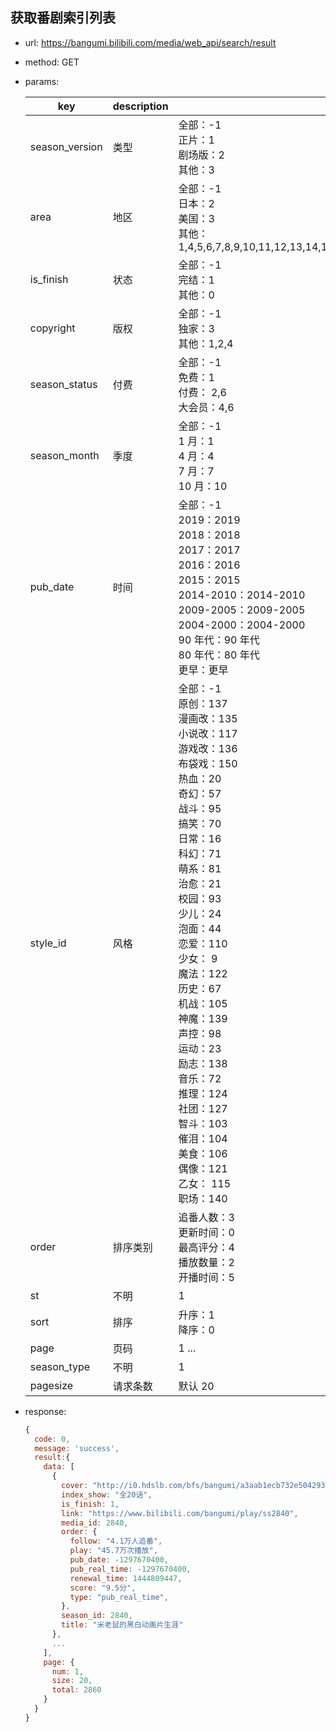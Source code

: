 ## 获取番剧索引列表

- url: https://bangumi.bilibili.com/media/web_api/search/result
- method: GET
- params:

  | key            | description | value                                                                                                                                                                                                                                                                                                                                                                                                                                                                                                                                                                  |
  | -------------- | ----------- | ---------------------------------------------------------------------------------------------------------------------------------------------------------------------------------------------------------------------------------------------------------------------------------------------------------------------------------------------------------------------------------------------------------------------------------------------------------------------------------------------------------------------------------------------------------------------- |
  | season_version | 类型        | 全部：-1 <br/> 正片：1 <br/> 剧场版：2 <br/> 其他：3                                                                                                                                                                                                                                                                                                                                                                                                                                                                                                                   |
  | area           | 地区        | 全部：-1 <br/> 日本：2 <br/> 美国：3 <br/> 其他：1,4,5,6,7,8,9,10,11,12,13,14,15,16,17,18,19,20,21,22,23,24,25,26,27,28,29,30,31,32,33,34,35,36,37,38,39,40,41,42,43,44,45,46,47,48,49,50,51,52                                                                                                                                                                                                                                                                                                                                                                        |
  | is_finish      | 状态        | 全部：-1 <br/> 完结：1 <br/> 其他：0                                                                                                                                                                                                                                                                                                                                                                                                                                                                                                                                   |
  | copyright      | 版权        | 全部：-1 <br/> 独家：3 <br/> 其他：1,2,4                                                                                                                                                                                                                                                                                                                                                                                                                                                                                                                               |
  | season_status  | 付费        | 全部：-1 <br/> 免费：1 <br/> 付费： 2,6 <br/> 大会员：4,6                                                                                                                                                                                                                                                                                                                                                                                                                                                                                                              |
  | season_month   | 季度        | 全部：-1 <br/> 1 月：1 <br/> 4 月：4 <br/> 7 月：7 <br /> 10 月：10                                                                                                                                                                                                                                                                                                                                                                                                                                                                                                    |
  | pub_date       | 时间        | 全部：-1 <br/> 2019：2019 <br/> 2018：2018 <br /> 2017：2017 <br/> 2016：2016 <br/> 2015：2015 <br /> 2014-2010：2014-2010 <br/> 2009-2005：2009-2005 <br/> 2004-2000：2004-2000 <br/> 90 年代：90 年代 <br/> 80 年代：80 年代 <br/> 更早：更早                                                                                                                                                                                                                                                                                                                        |
  | style_id       | 风格        | 全部：-1 <br/> 原创：137<br/> 漫画改：135 <br/> 小说改：117 <br/> 游戏改：136 <br/> 布袋戏：150 <br/> 热血：20 <br/> 奇幻：57 <br/> 战斗：95 <br/> 搞笑：70 <br/> 日常：16 <br/> 科幻：71 <br/> 萌系：81 <br/> 治愈：21 <br/> 校园：93 <br/> 少儿：24 <br/> 泡面：44 <br/> 恋爱：110 <br/> 少女： 9 <br/> 魔法：122 <br/> 历史：67 <br/> 机战：105 <br/> 神魔：139 <br/> 声控：98 <br/> 运动：23 <br/> 励志：138 <br/> 音乐：72 <br/> 推理：124 <br/> 社团：127 <br/> 智斗：103 <br/> 催泪：104 <br/> 美食：106 <br/> 偶像：121 <br/> 乙女： 115 <br/> 职场：140 <br/> |
  | order          | 排序类别    | 追番人数：3 <br/> 更新时间：0 <br/> 最高评分：4 <br/> 播放数量：2 <br/> 开播时间：5                                                                                                                                                                                                                                                                                                                                                                                                                                                                                    |
  | st             | 不明        | 1                                                                                                                                                                                                                                                                                                                                                                                                                                                                                                                                                                      |
  | sort           | 排序        | 升序：1 <br/> 降序：0                                                                                                                                                                                                                                                                                                                                                                                                                                                                                                                                                  |
  | page           | 页码        | 1 ...                                                                                                                                                                                                                                                                                                                                                                                                                                                                                                                                                                  |
  | season_type    | 不明        | 1                                                                                                                                                                                                                                                                                                                                                                                                                                                                                                                                                                      |
  | pagesize       | 请求条数    | 默认 20                                                                                                                                                                                                                                                                                                                                                                                                                                                                                                                                                                |

- response:

  ```javascript
  {
    code: 0,
    message: 'success',
    result:{
      data: [
        {
          cover: "http://i0.hdslb.com/bfs/bangumi/a3aab1ecb732e5042938683a027abb0e3d4088aa.jpg",
          index_show: "全20话",
          is_finish: 1,
          link: "https://www.bilibili.com/bangumi/play/ss2840",
          media_id: 2840,
          order: {
            follow: "4.1万人追番",
            play: "45.7万次播放",
            pub_date: -1297670400,
            pub_real_time: -1297670400,
            renewal_time: 1444809447,
            score: "9.5分",
            type: "pub_real_time",
          },
          season_id: 2840,
          title: "米老鼠的黑白动画片生涯"
        },
        ...
      ],
      page: {
        num: 1,
        size: 20,
        total: 2860
      }
    }
  }
  ```
